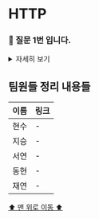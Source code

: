 # HTTP

### 🤔 질문 1번 입니다.

<details>
<summary>자세히 보기</summary>

> 질문에 대한 한 줄 요약

질문에 대한 답변입니다.

</details>

## 팀원들 정리 내용들

| 이름 | 링크 |
|-|-|
| 현수 | - |
| 지승 | - |
| 서연 | - |
| 동현 | - |
| 재연 | - |

[⬆️ 맨 위로 이동 ⬆️](#HTTP)
